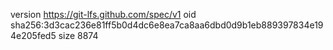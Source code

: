 version https://git-lfs.github.com/spec/v1
oid sha256:3d3cac236e81ff5b0d4dc6e8ea7ca8aa6dbd0d9b1eb889397834e194e205fed5
size 8874
